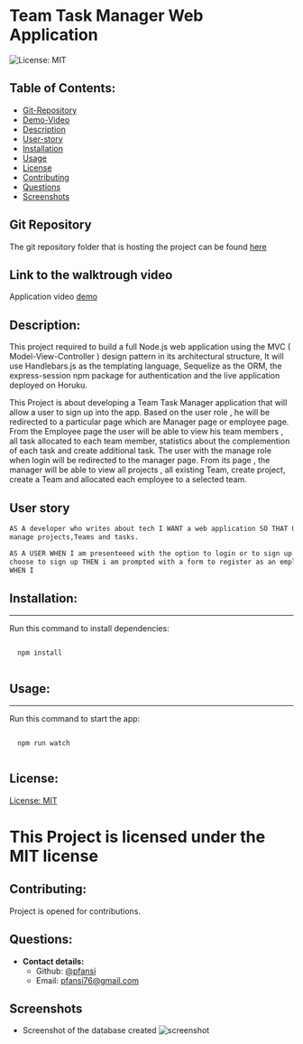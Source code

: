 # Team Task Manager Web Application

![License: MIT](https://img.shields.io/badge/License-MIT-blue)

## Table of Contents:

- [Git-Repository](#git-repository)
- [Demo-Video](#walktrough-video)
- [Description](#description)
- [User-story](#user-story)
- [Installation](#installation)
- [Usage](#usage)
- [License](#license)
- [Contributing](#contributing)
- [Questions](#questions)
- [Screenshots](#screenshots)

## Git Repository

The git repository folder that is hosting the project can be found
[here](https://github.com/AidKool/team-task-manager)

## Link to the walktrough video

Application video [demo]()

## Description:

This project required to build a full Node.js web application using the MVC (
Model-View-Controller ) design pattern in its architectural structure, It will
use Handlebars.js as the templating language, Sequelize as the ORM, the
express-session npm package for authentication and the live application deployed
on Horuku.

This Project is about developing a Team Task Manager application that will allow
a user to sign up into the app. Based on the user role , he will be redirected
to a particular page which are Manager page or employee page. From the Employee
page the user will be able to view his team members , all task allocated to each
team member, statistics about the complemention of each task and create
additional task. The user with the manage role when login will be redirected to
the manager page. From its page , the manager will be able to view all projects
, all existing Team, create project, create a Team and allocated each employee
to a selected team.

## User story

```md
AS A developer who writes about tech I WANT a web application SO THAT Users can
manage projects,Teams and tasks.
```

```md
AS A USER WHEN I am presenteeed with the option to login or to sign up. WHEN I
choose to sign up THEN i am prompted with a form to register as an employee.
WHEN I
```

## Installation:

---

Run this command to install dependencies:

  <pre><code>
  npm install
  </code></pre>

## Usage:

---

Run this command to start the app:

  <pre><code>
  npm run watch
  </code></pre>

## License:

[License: MIT](https://opensource.org/licenses/MIT)

# This Project is licensed under the MIT license

## Contributing:

Project is opened for contributions.

## Questions:

- **Contact details:**
  - Github: [@pfansi](https://github.com/pfansi)
  - Email: pfansi76@gmail.com

## Screenshots

- Screenshot of the database created
  ![screenshot](./assets/images/database_created.JPG.JPG)
